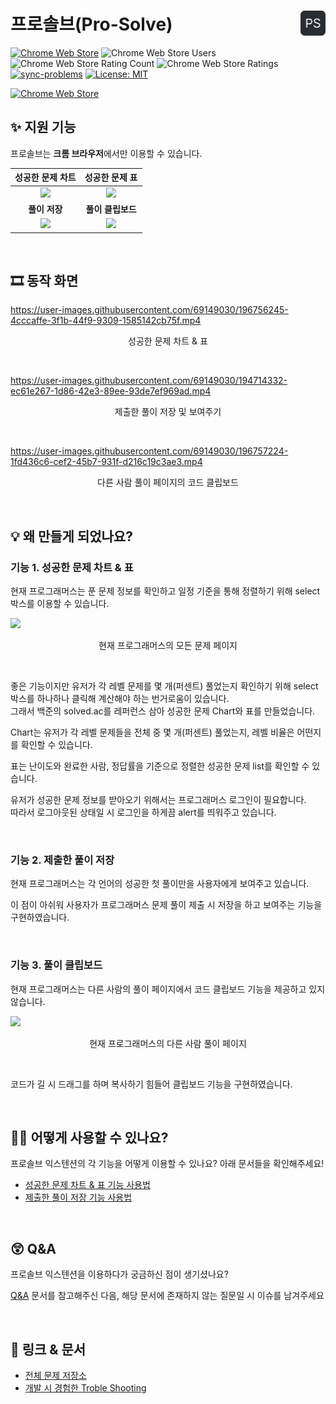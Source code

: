 # 프로솔브(Pro-Solve) <img align="right" src="src/static/icon.png" width="40px"/>

[![Chrome Web Store](https://img.shields.io/chrome-web-store/v/pjffalefhahlellpckbbiehmbljjhihl)](https://chrome.google.com/webstore/detail/%ED%94%84%EB%A1%9C%EC%86%94%EB%B8%8Cpro-solve/pjffalefhahlellpckbbiehmbljjhihl)
![Chrome Web Store Users](https://img.shields.io/chrome-web-store/users/pjffalefhahlellpckbbiehmbljjhihl?label=users%40chrome)
![Chrome Web Store Rating Count](https://img.shields.io/chrome-web-store/rating-count/pjffalefhahlellpckbbiehmbljjhihl)
![Chrome Web Store Ratings](https://img.shields.io/chrome-web-store/rating/pjffalefhahlellpckbbiehmbljjhihl)
[![sync-problems](https://github.com/dev-redo/programmers-problems/actions/workflows/sync-problems.yaml/badge.svg)](https://github.com/dev-redo/programmers-problems/actions/workflows/sync-problems.yaml)
[![License: MIT](https://img.shields.io/badge/License-MIT-yellow.svg)](https://opensource.org/licenses/MIT)

[![Chrome Web Store](https://storage.googleapis.com/chrome-gcs-uploader.appspot.com/image/WlD8wC6g8khYWPJUsQceQkhXSlv1/UV4C4ybeBTsZt43U4xis.png)](https://chrome.google.com/webstore/detail/%ED%94%84%EB%A1%9C%EC%86%94%EB%B8%8Cpro-solve/pjffalefhahlellpckbbiehmbljjhihl/related?hl=ko)

## ✨ 지원 기능

프로솔브는 **크롬 브라우저**에서만 이용할 수 있습니다.

|           **성공한 문제 차트**            |            **성공한 문제 표**             |
| :---------------------------------------: | :---------------------------------------: |
| <img src="https://imgur.com/ee3Gjqs.png"> | <img src="https://imgur.com/5BQfmJh.png"> |
|               **풀이 저장**               |             **풀이 클립보드**             |
| <img src="https://imgur.com/pUFGw2U.png"> | <img src="https://imgur.com/DXv3A8N.png"> |

<br />

## 🎞 동작 화면

https://user-images.githubusercontent.com/69149030/196756245-4cccaffe-3f1b-44f9-9309-1585142cb75f.mp4

<p align="center">성공한 문제 차트 & 표</p>

<br />

https://user-images.githubusercontent.com/69149030/194714332-ec61e267-1d86-42e3-89ee-93de7ef969ad.mp4

<p align="center">제출한 풀이 저장 및 보여주기</p>

<br />

https://user-images.githubusercontent.com/69149030/196757224-1fd436c6-cef2-45b7-931f-d216c19c3ae3.mp4

<p align="center">다른 사람 풀이 페이지의 코드 클립보드</p>

<br />

## 💡 왜 만들게 되었나요?

### 기능 1. 성공한 문제 차트 & 표

현재 프로그래머스는 푼 문제 정보를 확인하고 일정 기준을 통해 정렬하기 위해 select 박스를 이용할 수 있습니다.

<img src="https://imgur.com/mqnD5DL.png" />
<p align="center">현재 프로그래머스의 모든 문제 페이지</p>

<br />

좋은 기능이지만 유저가 각 레벨 문제를 몇 개(퍼센트) 풀었는지 확인하기 위해 select 박스를 하나하나 클릭해 계산해야 하는 번거로움이 있습니다. <br />
그래서 백준의 solved.ac를 레퍼런스 삼아 성공한 문제 Chart와 표를 만들었습니다.

Chart는 유저가 각 레벨 문제들을 전체 중 몇 개(퍼센트) 풀었는지, 레벨 비율은 어떤지를 확인할 수 있습니다.

표는 난이도와 완료한 사람, 정답률을 기준으로 정렬한 성공한 문제 list를 확인할 수 있습니다.

유저가 성공한 문제 정보를 받아오기 위해서는 프로그래머스 로그인이 필요합니다.<br />
따라서 로그아웃된 상태일 시 로그인을 하게끔 alert를 띄워주고 있습니다.

<br />

### 기능 2. 제출한 풀이 저장

현재 프로그래머스는 각 언어의 성공한 첫 풀이만을 사용자에게 보여주고 있습니다.

이 점이 아쉬워 사용자가 프로그래머스 문제 풀이 제출 시 저장을 하고 보여주는 기능을 구현하였습니다.

<br />

### 기능 3. 풀이 클립보드

현재 프로그래머스는 다른 사람의 풀이 페이지에서 코드 클립보드 기능을 제공하고 있지 않습니다.

<img src="https://imgur.com/npSn7sF.png" />
<p align="center">현재 프로그래머스의 다른 사람 풀이 페이지</p>

<br />

코드가 길 시 드래그를 하며 복사하기 힘들어 클립보드 기능을 구현하였습니다.

<br />

## 🙋‍♀️ 어떻게 사용할 수 있나요?

프로솔브 익스텐션의 각 기능을 어떻게 이용할 수 있나요? 아래 문서들을 확인해주세요!

- [성공한 문제 차트 & 표 기능 사용법](https://github.com/dev-redo/pro-solve/blob/main/md/HOW_TO_SEE_SOLUTION_INFO.md)
- [제출한 풀이 저장 기능 사용법](https://github.com/dev-redo/pro-solve/blob/main/md/HOW_TO_SAVE_SOLUTION.md)

<br />

## 😲 Q&A

프로솔브 익스텐션을 이용하다가 궁금하신 점이 생기셨나요?

[Q&A](https://github.com/dev-redo/pro-solve/blob/main/md/QNA.md) 문서를 참고해주신 다음, 해당 문서에 존재하지 않는 질문일 시 이슈를 남겨주세요

<br />

## 📜 링크 & 문서

- [전체 문제 저장소](https://github.com/dev-redo/programmers-problems)
- [개발 시 경험한 Troble Shooting](https://github.com/dev-redo/pro-solve/blob/main/md/TROUBLE_SHOOTING.md.md)